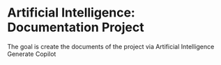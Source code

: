 # Artificial Intelligence: Documentation Project
The goal is create the documents of the project via Artificial Intelligence Generate Copilot


